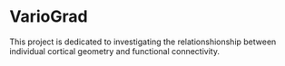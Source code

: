 # VarioGrad
This project is dedicated to investigating the relationshionship between individual cortical geometry and functional connectivity.